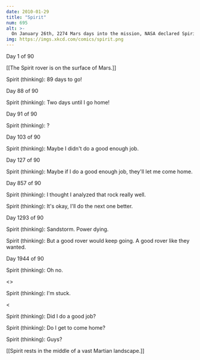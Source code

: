 ```yaml
---
date: 2010-01-29
title: "Spirit"
num: 695
alt: >-
  On January 26th, 2274 Mars days into the mission, NASA declared Spirit a 'stationary research station', expected to stay operational for several more months until the dust buildup on its solar panels forces a final shutdown.
img: https://imgs.xkcd.com/comics/spirit.png
---
```

Day 1 of 90

[[The Spirit rover is on the surface of Mars.]]

Spirit (thinking): 89 days to go!

Day 88 of 90

Spirit (thinking): Two days until I go home!

Day 91 of 90

Spirit (thinking): ?

Day 103 of 90

Spirit (thinking): Maybe I didn't do a good enough job.

Day 127 of 90

Spirit (thinking): Maybe if I do a good enough job, they'll let me come home.

Day 857 of 90

Spirit (thinking): I thought I analyzed that rock really well.

Spirit (thinking): It's okay, I'll do the next one better.

Day 1293 of 90

Spirit (thinking): Sandstorm. Power dying.

Spirit (thinking): But a good rover would keep going. A good rover like they wanted.

Day 1944 of 90

Spirit (thinking): Oh no.

<<whirrrr>>

Spirit (thinking): I'm stuck.

<<whirrrr>

Spirit (thinking): Did I do a good job?

Spirit (thinking): Do I get to come home?

Spirit (thinking): Guys?

[[Spirit rests in the middle of a vast Martian landscape.]]

